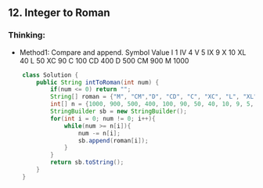 ## 12. Integer to Roman
### Thinking:
* Method1: 
Compare and append.
Symbol       Value
I             	1
IV				4
V             5
IX				9
X             10
XL			40
L             50
XC			90
C             100
CD			400
D             500
CM			900
M             1000
```Java
	class Solution {
	    public String intToRoman(int num) {
	        if(num <= 0) return "";
	        String[] roman = {"M", "CM","D", "CD", "C", "XC", "L", "XL", "X", "IX", "V", "IV", "I"};
	        int[] n = {1000, 900, 500, 400, 100, 90, 50, 40, 10, 9, 5, 4, 1};
	        StringBuilder sb = new StringBuilder();
	        for(int i = 0; num != 0; i++){
	            while(num >= n[i]){
	                num -= n[i];
	                sb.append(roman[i]);
	            }
	        }
	        return sb.toString();
	    }
	}
```